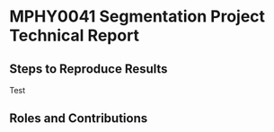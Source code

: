 # MPHY0041 Segmentation Project Technical Report

## Steps to Reproduce Results
Test
## Roles and Contributions 
